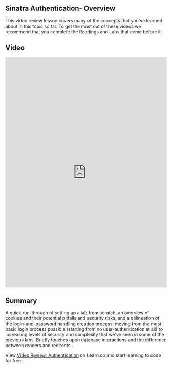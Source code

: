 ## Sinatra Authentication- Overview
This video review lesson covers many of the concepts that you've learned about in this topic so far. To get the most out of these videos we recommend that you complete the Readings and Labs that come before it. 

## Video
<iframe width="100%" height="720" src="https://www.youtube.com/embed/_S1s6R-_wYc?rel=0&amp;showinfo=0" frameborder="0" allowfullscreen></iframe>

## Summary
A quick run-through of setting up a lab from scratch, an overview of cookies and their potential pitfalls and security risks, and a delineation of the
login-and-password handling creation process, moving from the most basic login process possible (starting from no user-authentication at all) to 
increasing levels of security and complexity that we've seen in some of the previous labs. Briefly touches upon database interactions and the difference
between renders and redirects. 

<p class='util--hide'>View <a href='https://learn.co/lessons/sinatra-video-review-authentication'>Video Review: Authentication</a> on Learn.co and start learning to code for free.</p>
